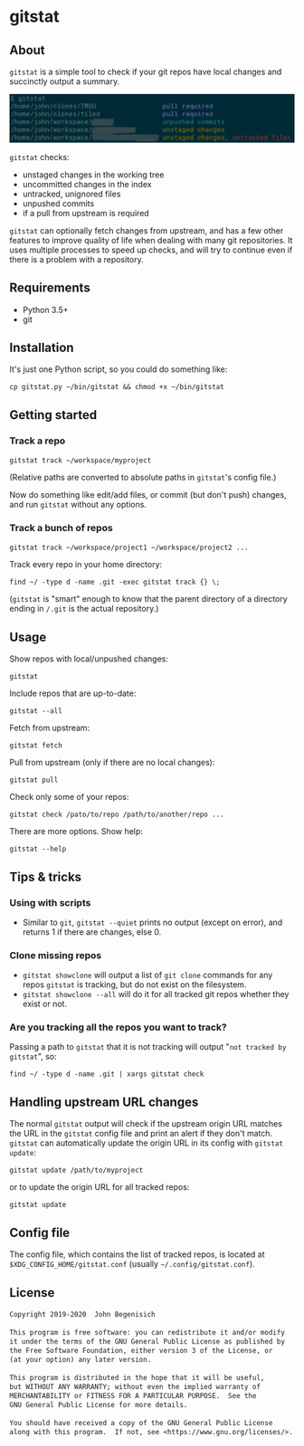 # gitstat

## About

`gitstat` is a simple tool to check if your git repos have local changes and succinctly output a summary.

![(screenshot)](images/screenshots/screenshot.png?raw=true "Basic usage")

`gitstat` checks:

* unstaged changes in the working tree
* uncommitted changes in the index
* untracked, unignored files
* unpushed commits
* if a pull from upstream is required

`gitstat` can optionally fetch changes from upstream, and has a few other features to improve quality of life when dealing with many git repositories.  It uses multiple processes to speed up checks, and will try to continue even if there is a problem with a repository.


## Requirements

* Python 3.5+
* git


## Installation

It's just one Python script, so you could do something like:

    cp gitstat.py ~/bin/gitstat && chmod +x ~/bin/gitstat


## Getting started

### Track a repo

    gitstat track ~/workspace/myproject

(Relative paths are converted to absolute paths in `gitstat`'s config file.)

Now do something like edit/add files, or commit (but don't push) changes, and run `gitstat` without any options.

### Track a bunch of repos

    gitstat track ~/workspace/project1 ~/workspace/project2 ...

Track every repo in your home directory:

    find ~/ -type d -name .git -exec gitstat track {} \;

(`gitstat` is "smart" enough to know that the parent directory of a directory ending in `/.git` is the actual repository.)

## Usage

Show repos with local/unpushed changes:

    gitstat

Include repos that are up-to-date:

    gitstat --all

Fetch from upstream:

    gitstat fetch

Pull from upstream (only if there are no local changes):

    gitstat pull

Check only some of your repos:

    gitstat check /pato/to/repo /path/to/another/repo ...

There are more options.  Show help:

    gitstat --help


## Tips & tricks

### Using with scripts

* Similar to `git`, `gitstat --quiet` prints no output (except on error), and returns 1 if there are changes, else 0.

### Clone missing repos

* `gitstat showclone` will output a list of `git clone` commands for any repos `gitstat` is tracking, but do not exist on the filesystem.
* `gitstat showclone --all` will do it for all tracked git repos whether they exist or not.

### Are you tracking all the repos you want to track?

Passing a path to `gitstat` that it is not tracking will output "`not tracked by gitstat`", so:

    find ~/ -type d -name .git | xargs gitstat check


## Handling upstream URL changes

The normal `gitstat` output will check if the upstream origin URL matches the URL in the `gitstat` config file and print an alert if they don't match.  `gitstat` can automatically update the origin URL in its config with `gitstat update`:

    gitstat update /path/to/myproject

or to update the origin URL for all tracked repos:

    gitstat update


## Config file

The config file, which contains the list of tracked repos, is located at `$XDG_CONFIG_HOME/gitstat.conf` (usually `~/.config/gitstat.conf`).


## License

```
Copyright 2019-2020  John Begenisich

This program is free software: you can redistribute it and/or modify
it under the terms of the GNU General Public License as published by
the Free Software Foundation, either version 3 of the License, or
(at your option) any later version.

This program is distributed in the hope that it will be useful,
but WITHOUT ANY WARRANTY; without even the implied warranty of
MERCHANTABILITY or FITNESS FOR A PARTICULAR PURPOSE.  See the
GNU General Public License for more details.

You should have received a copy of the GNU General Public License
along with this program.  If not, see <https://www.gnu.org/licenses/>.
```
